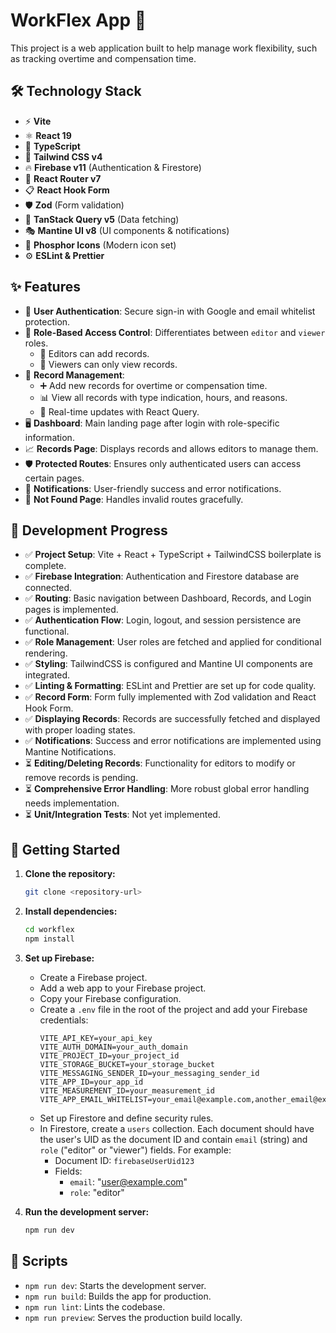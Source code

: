 # WorkFlex App 🚀

This project is a web application built to help manage work flexibility, such as tracking overtime and compensation time.

## 🛠️ Technology Stack

- ⚡ **Vite**
- ⚛️ **React 19**
- 🔷 **TypeScript**
- 🎨 **Tailwind CSS v4**
- 🔥 **Firebase v11** (Authentication & Firestore)
- 🔄 **React Router v7**
- 📋 **React Hook Form**
- 🛡️ **Zod** (Form validation)
- 🔄 **TanStack Query v5** (Data fetching)
- 🎭 **Mantine UI v8** (UI components & notifications)
- 🎨 **Phosphor Icons** (Modern icon set)
- ⚙️ **ESLint & Prettier**

## ✨ Features

- 🔑 **User Authentication**: Secure sign-in with Google and email whitelist protection.
- 👤 **Role-Based Access Control**: Differentiates between `editor` and `viewer` roles.
    - 📝 Editors can add records.
    - 👀 Viewers can only view records.
- 📄 **Record Management**:
    - ➕ Add new records for overtime or compensation time.
    - 📊 View all records with type indication, hours, and reasons.
    - 🔄 Real-time updates with React Query.
- 🖥️ **Dashboard**: Main landing page after login with role-specific information.
- 📈 **Records Page**: Displays records and allows editors to manage them.
- 🛡️ **Protected Routes**: Ensures only authenticated users can access certain pages.
- 🔔 **Notifications**: User-friendly success and error notifications.
- 🤷 **Not Found Page**: Handles invalid routes gracefully.

## 🚧 Development Progress

- ✅ **Project Setup**: Vite + React + TypeScript + TailwindCSS boilerplate is complete.
- ✅ **Firebase Integration**: Authentication and Firestore database are connected.
- ✅ **Routing**: Basic navigation between Dashboard, Records, and Login pages is implemented.
- ✅ **Authentication Flow**: Login, logout, and session persistence are functional.
- ✅ **Role Management**: User roles are fetched and applied for conditional rendering.
- ✅ **Styling**: TailwindCSS is configured and Mantine UI components are integrated.
- ✅ **Linting & Formatting**: ESLint and Prettier are set up for code quality.
- ✅ **Record Form**: Form fully implemented with Zod validation and React Hook Form.
- ✅ **Displaying Records**: Records are successfully fetched and displayed with proper loading states.
- ✅ **Notifications**: Success and error notifications are implemented using Mantine Notifications.
- ⏳ **Editing/Deleting Records**: Functionality for editors to modify or remove records is pending.
- ⏳ **Comprehensive Error Handling**: More robust global error handling needs implementation.
- ⏳ **Unit/Integration Tests**: Not yet implemented.

## 🚀 Getting Started

1.  **Clone the repository:**
    ```bash
    git clone <repository-url>
    ```
2.  **Install dependencies:**
    ```bash
    cd workflex
    npm install
    ```
3.  **Set up Firebase:**

    - Create a Firebase project.
    - Add a web app to your Firebase project.
    - Copy your Firebase configuration.
    - Create a `.env` file in the root of the project and add your Firebase credentials:
        ```env
        VITE_API_KEY=your_api_key
        VITE_AUTH_DOMAIN=your_auth_domain
        VITE_PROJECT_ID=your_project_id
        VITE_STORAGE_BUCKET=your_storage_bucket
        VITE_MESSAGING_SENDER_ID=your_messaging_sender_id
        VITE_APP_ID=your_app_id
        VITE_MEASUREMENT_ID=your_measurement_id
        VITE_APP_EMAIL_WHITELIST=your_email@example.com,another_email@example.com
        ```
    - Set up Firestore and define security rules.
    - In Firestore, create a `users` collection. Each document should have the user's UID as the document ID and contain `email` (string) and `role` ("editor" or "viewer") fields. For example:
        - Document ID: `firebaseUserUid123`
        - Fields:
            - `email`: "user@example.com"
            - `role`: "editor"

4.  **Run the development server:**
    ```bash
    npm run dev
    ```

## 📜 Scripts

- `npm run dev`: Starts the development server.
- `npm run build`: Builds the app for production.
- `npm run lint`: Lints the codebase.
- `npm run preview`: Serves the production build locally.
